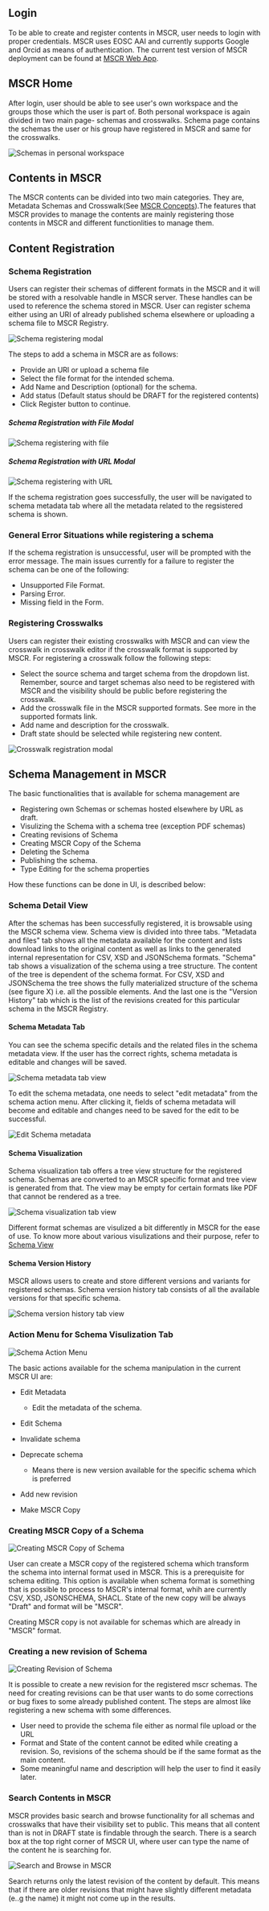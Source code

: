 
## Login
To be able to create and register contents in MSCR, user needs to login with proper credentials. MSCR uses EOSC AAI and currently supports Google and Orcid as means of authentication. The current test version of MSCR deployment can be found at [MSCR Web App](https://mscr-release.2.rahtiapp.fi/).



## MSCR Home
After login, user should be able to see user's own workspace and the groups those which the user is part of. Both personal workspace is again divided in two main page- schemas and crosswalks. Schema page contains the schemas the user or his group have registered in MSCR and same for the crosswalks.

![Schemas in personal workspace](../assets/mscr/mscr-home-new.png)

## Contents in MSCR
The MSCR contents can be divided into two main categories. They are, Metadata Schemas and Crosswalk(See [MSCR Concepts](./functional-overview.md)).The features that MSCR provides to manage the contents are mainly registering those contents in MSCR and different functionlities to manage them. 

## Content Registration 
### Schema Registration
Users can register their schemas of different formats in the MSCR and it will be stored with a resolvable handle in MSCR server. These handles can be used to reference the schema stored in MSCR. User can register schema either using an URI of already published schema elsewhere or uploading a schema file to MSCR Registry.

![Schema registering modal](../assets/mscr/register-schema.png)

The steps to add a schema in MSCR are as follows:

- Provide an URI or upload a schema file
- Select the file format for the intended schema.
- Add Name and Description (optional) for the schema.
- Add status (Default status should be DRAFT for the registered contents)
- Click Register button to continue.


##### Schema Registration with File Modal
![Schema registering with file](../assets/mscr/register-schema-with-file.png)

##### Schema Registration with URL Modal
![Schema registering with URL](../assets/mscr/register-schema-with-url.png)

If the schema registration goes successfully, the user will be navigated to schema metadata tab where all the metadata related to the regsistered schema is shown.

### General Error Situations while registering a schema
If the schema registration is unsuccessful, user will be prompted with the error message. The main issues currently for a failure to register the schema can be one of the following:

 - Unsupported File Format.
 - Parsing Error.
 - Missing field in the Form.

### Registering Crosswalks

Users can register their existing crosswalks with MSCR and can view the crosswalk in crosswalk editor if the crosswalk format is supported by MSCR. For registering a crosswalk follow the following steps:

- Select the source schema and target schema from the dropdown list. Remember, source and target schemas also need to be registered with MSCR and the visibility should be public before registering the crosswalk.
- Add the crosswalk file in the MSCR supported formats. See more in the supported formats link.
- Add name and description for the crosswalk.
- Draft state should be selected while registering new content.

![Crosswalk registration modal](../assets/mscr/register_crosswalk.png)

 

## Schema Management in MSCR

The basic functionalities that is available for schema management are

* Registering own Schemas or schemas hosted elsewhere by URL as draft.
* Visulizing the Schema with a schema tree (exception PDF schemas)
* Creating revisions of Schema
* Creating MSCR Copy of the Schema
* Deleting the Schema
* Publishing the schema.
* Type Editing for the schema properties

How these functions can be done in UI, is described below:




### Schema Detail View

After the schemas has been successfully registered, it is browsable using the MSCR schema view. Schema view is divided into three tabs. "Metadata and files" tab shows all the metadata available for the content and lists download links to the original content as well as links to the generated internal representation for CSV, XSD and JSONSchema formats. "Schema" tab shows a visualization of the schema using a tree structure. The content of the tree is dependent of the schema format. For CSV, XSD and JSONSchema the tree shows the fully materialized structure of the schema (see figure X) i.e. all the possible elements. And the last one is the "Version History" tab which is the list of the revisions created for this particular schema in the MSCR Registry.

#### Schema Metadata Tab
You can see the schema specific details and the related files in the schema metadata view. If the user has the correct rights, schema metadata is editable and changes will be saved.

![Schema metadata tab view](../assets/mscr/schema-metadata.png)

To edit the schema metadata, one needs to select "edit metadata" from the schema action menu. After clicking it, fields of schema metadata will become and editable and changes need to be saved for the edit to be successful.

![Edit Schema metadata](../assets/mscr/edit-metadata-schema.png)


#### Schema Visualization
Schema visualization tab offers a tree view structure for the registered schema. Schemas are converted to an MSCR specific format and tree view is generated from that. The view may be empty for certain formats like PDF that cannot be rendered as a tree.

![Schema visualization tab view](../assets/mscr/schema-visualization.png)

Different format schemas are visulized a bit differently in MSCR for the ease of use. To know more about various visulizations and their purpose, refer to [Schema View](./schema-view.md)

#### Schema Version History
MSCR allows users to create and store different versions and variants for registered schemas. Schema version history tab consists of all the available versions for that specific schema.

![Schema version history tab view](../assets/mscr/version-history.png)

### Action Menu for Schema Visulization Tab

![Schema Action Menu](../assets/mscr/action-menu.png)

The basic actions available for the schema manipulation in the current MSCR UI are:

* Edit Metadata
    - Edit the metadata of the schema.

* Edit Schema

* Invalidate schema

* Deprecate schema
    - Means there is new version available for the specific schema which is preferred
* Add new revision
* Make MSCR Copy

### Creating MSCR Copy of a Schema

![Creating MSCR Copy of Schema](../assets/mscr/mscr-copy.png)


User can create a MSCR copy of the registered schema which transform the schema into internal format used in MSCR. This is a prerequisite for schema editing. This option is available when schema format is something that is possible to process to MSCR's internal format, whih are currently CSV, XSD, JSONSCHEMA, SHACL. State of the new copy will be always "Draft" and format will be "MSCR".

Creating MSCR copy is not available for schemas which are already in "MSCR" format.

### Creating a new revision of Schema

![Creating Revision of Schema](../assets/mscr/register-revision.png)

It is possible to create a new revision for the registered mscr schemas. The need for creating revisions can be that user wants to do some corrections or bug fixes to some already published content. The steps are almost like registering a new schema with some differences.

- User need to provide the schema file either as normal file upload or the URL
- Format and State of the content cannot be edited while creating a revision. So, revisions of the schema should be if the same format as the main content.
- Some meaningful name and description will help the user to find it easily later.







### Search Contents in MSCR

MSCR provides basic search and browse functionality for all schemas and crosswalks that have their visibility set to public. This means that all content than is not in DRAFT state is findable through the search. There is a search box at the top right corner of MSCR UI, where user can type the name of the content he is searching for.

![Search and Browse in MSCR](../assets/mscr/search.png)

Search returns only the latest revision of the content by default. This means that if there are older revisions that might have slightly different metadata (e..g the name) it might not come up in the results. 

